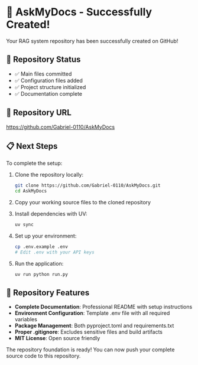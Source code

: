 # 🚀 AskMyDocs - Successfully Created!

Your RAG system repository has been successfully created on GitHub! 

## 📁 Repository Status
- ✅ Main files committed
- ✅ Configuration files added
- ✅ Project structure initialized
- ✅ Documentation complete

## 🔗 Repository URL
https://github.com/Gabriel-0110/AskMyDocs

## 📋 Next Steps

To complete the setup:

1. Clone the repository locally:
   ```bash
   git clone https://github.com/Gabriel-0110/AskMyDocs.git
   cd AskMyDocs
   ```

2. Copy your working source files to the cloned repository
3. Install dependencies with UV:
   ```bash
   uv sync
   ```

4. Set up your environment:
   ```bash
   cp .env.example .env
   # Edit .env with your API keys
   ```

5. Run the application:
   ```bash
   uv run python run.py
   ```

## 🎯 Repository Features

- **Complete Documentation**: Professional README with setup instructions
- **Environment Configuration**: Template .env file with all required variables
- **Package Management**: Both pyproject.toml and requirements.txt
- **Proper .gitignore**: Excludes sensitive files and build artifacts
- **MIT License**: Open source friendly

The repository foundation is ready! You can now push your complete source code to this repository.